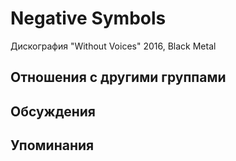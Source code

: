 # Negative Symbols

Дискография
"Without Voices" 2016, Black Metal

## Отношения с другими группами


## Обсуждения


## Упоминания

